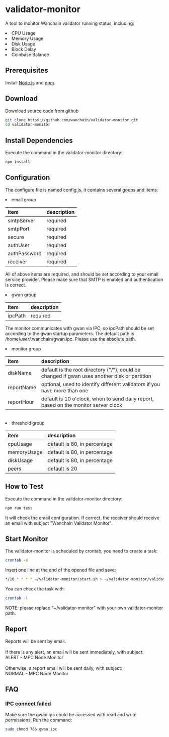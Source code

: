 validator-monitor
========

A tool to monitor Wanchain validator running status, including:
<li>CPU Usage</li>
<li>Memory Usage</li>
<li>Disk Usage</li>
<li>Block Delay</li>
<li>Coinbase Balance</li>

## Prerequisites
Install [Node.js](https://nodejs.org) and [npm](http://npmjs.org).

## Download
Download source code from github
```bash
git clone https://github.com/wanchain/validator-monitor.git
cd validator-monitor
```
## Install Dependencies
Execute the command in the validator-monitor directory:
```bash
npm install
```
## Configuration

The configure file is named config.js, it contains several goups and items:
<li>email group</li>

| item         | description |
| :---         | :---        |
| smtpServer   | required    |
| smtpPort     | required    |
| secure       | required    |
| authUser     | required    |
| authPassword | required    |
| receiver     | required    |

All of above items are required, and should be set according to your email service provider. Please make sure that SMTP is enabled and authentication is correct.

<li>gwan group</li>

| item         | description |
| :---         | :---        |
| ipcPath      | required    |

The monitor communicates with gwan via IPC, so ipcPath should be set according to the gwan startup parameters. The default path is /home/*user*/.wanchain/gwan.ipc. Please use the absolute path.

<li>monitor group</li>

| item         | description |
| :---         | :---        |
| diskName     | default is the root directory ("/"), could be changed if gwan uses another disk or partition |
| reportName   | optional, used to identify different validators if you have more than one |
| reportHour   | default is 10 o'clock, when to send daily report, based on the monitor server clock |

<br>

<li>threshold group</li>

| item         | description |
| :---         | :---        |
| cpuUsage     | default is 80, in percentage |
| memoryUsage  | default is 80, in percentage |
| diskUsage    | default is 80, in percentage |
| peers        | default is 20 |

## How to Test
Execute the command in the validator-monitor directory:
```bash
npm run test
```
It will check the email configuration. If correct, the receiver should receive an email with subject "Wanchain Validator Monitor".

## Start Monitor
The validator-monitor is scheduled by crontab, you need to create a task:
```bash
crontab -e
```
Insert one line at the end of the opened file and save:
<br/>
```bash
*/10 * * * * ~/validator-monitor/start.sh > ~/validator-monitor/validator-monitor.log 2>&1
```
You can check the task with:
```bash
crontab -l
```
NOTE: please replace "~/validator-monitor" with your own validator-monitor path.

## Report
Reports will be sent by email.
<br/><br/>
If there is any alert, an email will be sent immediately, with subject:
<br/>
ALERT - MPC Node Monitor
<br/><br/>
Otherwise, a report email will be sent daily, with subject:
<br/>
NORMAL - MPC Node Monitor

## FAQ
### IPC connect failed
Make sure the gwan.ipc could be accessed with read and write permissions. Run the command:
```bash
sudo chmod 766 gwan.ipc
```
